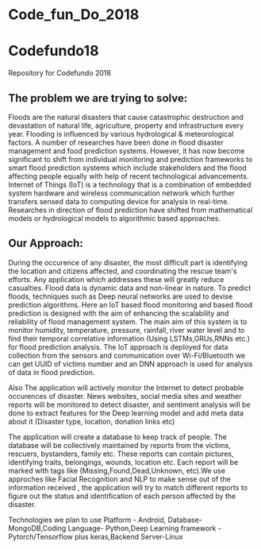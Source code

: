 # Code_fun_Do_2018

# Codefundo18
Repository for Codefundo 2018

## The problem we are trying to solve: 
Floods are the natural disasters that cause catastrophic destruction and devastation of natural life, agriculture, property and infrastructure every year. Flooding is influenced by various hydrological & meteorological factors. A number of researches have been done in flood disaster management and food prediction systems. However, it has now become significant to shift from individual monitoring and prediction frameworks to smart flood prediction systems which include stakeholders and the flood affecting people equally with help of recent technological advancements. Internet of Things (IoT) is a technology that is a combination of embedded system hardware and wireless communication network which further transfers sensed data to computing device for analysis in real-time. Researches in direction of flood prediction have shifted from mathematical models or hydrological models to algorithmic based approaches. 

## Our Approach:
During the occurence of any disaster, the most difficult part is identifying the location and citizens affected, and coordinating the rescue team's efforts. Any application which addresses these will greatly reduce casualties.
Flood data is dynamic data and non-linear in nature. To predict floods, techniques such as Deep neural networks are used to devise prediction algorithms. Here an IoT based flood monitoring and based flood prediction is designed with the aim of enhancing the scalability and reliability of flood management system. The main aim of this system is to monitor humidity, temperature, pressure, rainfall, river water level and to find their temporal correlative information (Using LSTMs,GRUs,RNNs etc.) for flood prediction analysis. The IoT approach is deployed for data collection from the sensors and communication over Wi-Fi/Bluetooth we can get UUID of victims number and an DNN approach is used for analysis of data in flood prediction.

Also The application will actively monitor the Internet to detect probable occurences of disaster. News websites, social media sites and weather reports will be monitored to detect disaster, and sentiment analysis will be done to extract features for the Deep learning model and add meta data about it (Disaster type, location, donation links etc)

The application will create a database to keep track of people. The database will be collectively maintained by reports from the victims, rescuers, bystanders, family etc. These reports can contain pictures, identifying traits, belongings, wounds, location etc. Each report will be marked with tags like (Missing,Found,Dead,Unknown, etc).We use approches like Facial Recognition and NLP to make sense out of the information received , the application will try to match different reports to figure out the status and identification of each person affected by the disaster.

Technologies we plan to use Platform 	- Android, Database-MongoDB,Coding Language- Python,Deep Learning framework - Pytorch/Tensorflow plus keras,Backend Server-Linux
